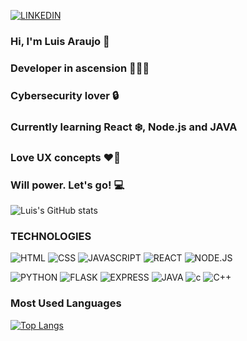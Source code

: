 [![LINKEDIN](https://img.shields.io/badge/LinkedIn-0077B5?style=for-the-badge&logo=linkedin&logoColor=white)](https://www.linkedin.com/in/luis-filipe-alves-araujo/) 

### Hi, I'm Luis Araujo 👋
### Developer in ascension 👨‍💻🚀
### Cybersecurity lover 🔒
### Currently learning React ❄️, Node.js and JAVA
### Love UX concepts ❤️🎨
### Will power. Let's go! 💻

![Luis's GitHub stats](https://github-readme-stats.vercel.app/api?username=LuisFilipeAraujo&show_icons=true&theme=tokyonight)



### TECHNOLOGIES

![HTML](https://img.shields.io/badge/HTML5-E34F26?style=for-the-badge&logo=html5&logoColor=white)
![CSS](https://img.shields.io/badge/CSS3-1572B6?style=for-the-badge&logo=css3&logoColor=white)
![JAVASCRIPT](https://img.shields.io/badge/JavaScript-F7DF1E?style=for-the-badge&logo=javascript&logoColor=black)
![REACT](https://img.shields.io/badge/React-20232A?style=for-the-badge&logo=react&logoColor=61DAFB)
![NODE.JS](https://img.shields.io/badge/Node.js-43853D?style=for-the-badge&logo=node.js&logoColor=white)

![PYTHON](https://img.shields.io/badge/Python-14354C?style=for-the-badge&logo=python&logoColor=white)
![FLASK](https://img.shields.io/badge/Flask-000000?style=for-the-badge&logo=flask&logoColor=white)
![EXPRESS](https://img.shields.io/badge/Express.js-404D59?style=for-the-badge)
![JAVA](https://img.shields.io/badge/Java-ED8B00?style=for-the-badge&logo=openjdk&logoColor=white)
![c](https://img.shields.io/badge/C-00599C?style=for-the-badge&logo=c&logoColor=white)
![C++](https://img.shields.io/badge/C%2B%2B-00599C?style=for-the-badge&logo=c%2B%2B&logoColor=white)

### Most Used Languages
[![Top Langs](https://github-readme-stats.vercel.app/api/top-langs/?username=LuisFilipeAraujo&hide=jupyter%20notebook&layout=compact&theme=transparent)](https://github.com/LuisFilipeAraujo/github-readme-stats)
